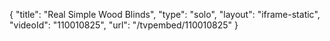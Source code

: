 {
    "title": "Real Simple Wood Blinds",
    "type": "solo",
    "layout": "iframe-static",
    "videoId": "110010825",
    "url": "\/tvpembed\/110010825"
}